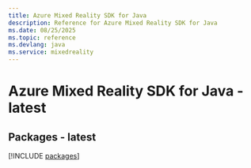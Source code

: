 ```yaml
---
title: Azure Mixed Reality SDK for Java
description: Reference for Azure Mixed Reality SDK for Java
ms.date: 08/25/2025
ms.topic: reference
ms.devlang: java
ms.service: mixedreality
---
```

# Azure Mixed Reality SDK for Java - latest
## Packages - latest
[!INCLUDE [packages](mixed-reality-index.md)]